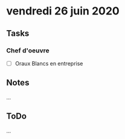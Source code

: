 # vendredi 26 juin 2020

## Tasks

### Chef d'oeuvre

- [ ] Oraux Blancs en entreprise

## Notes

...

## ToDo

...
